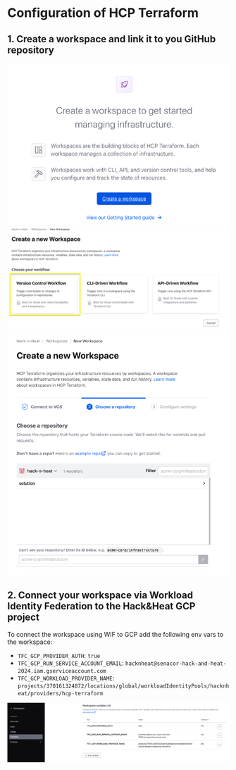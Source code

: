 # Configuration of HCP Terraform

## 1. Create a workspace and link it to you GitHub repository

![](./screenshots/tfe_org.png)
![](./screenshots/tfe_vcs.png)
![](./screenshots/tfe_repo.png)

## 2. Connect your workspace via Workload Identity Federation to the Hack&Heat GCP project

To connect the workspace using WIF to GCP add the following env vars to the workspace:

- `TFC_GCP_PROVIDER_AUTH`: `true`
- `TFC_GCP_RUN_SERVICE_ACCOUNT_EMAIL`: `hacknheat@senacor-hack-and-heat-2024.iam.gserviceaccount.com`
- `TFC_GCP_WORKLOAD_PROVIDER_NAME`: `projects/370161324872/locations/global/workloadIdentityPools/hacknheat/providers/hcp-terraform`

![](./screenshots/tfe_vars.png)
